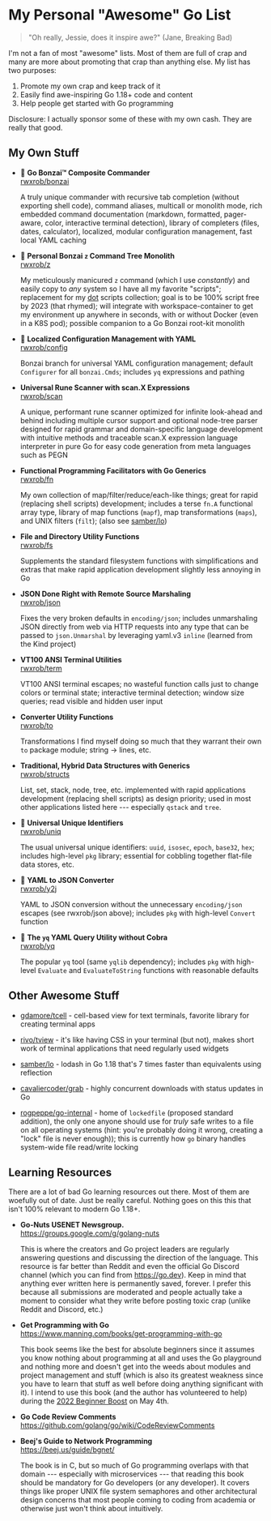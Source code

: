 # My Personal "Awesome" Go List

> "Oh really, Jessie, does it inspire awe?" (Jane, Breaking Bad)

I'm not a fan of most "awesome" lists. Most of them are full of crap and
many are more about promoting that crap than anything else. My list has
two purposes:

1. Promote my own crap and keep track of it
2. Easily find awe-inspiring Go 1.18+ code and content
3. Help people get started with Go programming

Disclosure: I actually sponsor some of these with my own cash. They are
really that good.

## My Own Stuff

* 🌳 **Go Bonzai™ Composite Commander**  
  [rwxrob/bonzai](https://github.com/rwxrob/bonzai)

  A truly unique commander with recursive tab completion (without
  exporting shell code), command aliases, multicall or monolith mode,
  rich embedded command documentation (markdown, formatted, pager-aware,
  color, interactive terminal detection), library of completers (files,
  dates, calculator), localized, modular configuration management, fast
  local YAML caching

* 🌳 **Personal Bonzai `z` Command Tree Monolith**  
  [rwxrob/z](https://github.com/rwxrob/z)

  My meticulously manicured `z` command (which I use *constantly*) and
  easily copy to *any* system so I have all my favorite "scripts";
  replacement for my [dot](https://github.com/rwxrob/dot) scripts
  collection; goal is to be 100% script free by 2023 (that rhymed); will
  integrate with workspace-container to get my environment up anywhere
  in seconds, with or without Docker (even in a K8S pod); possible
  companion to a Go Bonzai root-kit monolith

* 🌳 **Localized Configuration Management with YAML**  
  [rwxrob/config](https://github.com/rwxrob/config)

  Bonzai branch for universal YAML configuration management; default
  `Configurer` for all `bonzai.Cmds`; includes `yq` expressions and
  pathing

* **Universal Rune Scanner with scan.X Expressions**  
  [rwxrob/scan](https://github.com/rwxrob/scan)

  A unique, performant rune scanner optimized for infinite look-ahead
  and behind including multiple cursor support and optional node-tree
  parser designed for rapid grammar and domain-specific language
  development with intuitive methods and traceable scan.X expression
  language interpreter in pure Go for easy code generation from meta
  languages such as PEGN

* **Functional Programming Facilitators with Go Generics**  
  [rwxrob/fn](https://github.com/rwxrob/fn)

  My own collection of map/filter/reduce/each-like things; great for
  rapid (replacing shell scripts) development; includes a terse `fn.A`
  functional array type, library of map functions (`mapf`), map
  transformations (`maps`), and UNIX filters (`filt`); (also see
  [samber/lo](https://github.com/samber/lo))

* **File and Directory Utility Functions**  
  [rwxrob/fs](https://github.com/rwxrob/fs)

  Supplements the standard filesystem functions with simplifications and
  extras that make rapid application development slightly less annoying
  in Go

* **JSON Done Right with Remote Source Marshaling**  
  [rwxrob/json](https://github.com/rwxrob/json)

  Fixes the very broken defaults in `encoding/json`; includes
  unmarshaling JSON directly from web via HTTP requests into any type
  that can be passed to `json.Unmarshal` by leveraging yaml.v3 `inline`
  (learned from the Kind project)

* **VT100 ANSI Terminal Utilities**  
  [rwxrob/term](https://github.com/rwxrob/term)

  VT100 ANSI terminal escapes; no wasteful function calls just to change
  colors or terminal state; interactive terminal detection; window size
  queries; read visible and hidden user input 

* **Converter Utility Functions**  
  [rwxrob/to](https://github.com/rwxrob/to)

  Transformations I find myself doing so much that they warrant their
  own `to` package module; string -> lines, etc.

* **Traditional, Hybrid Data Structures with Generics**  
  [rwxrob/structs](https://github.com/rwxrob/structs)

  List, set, stack, node, tree, etc. implemented with rapid applications
  development (replacing shell scripts) as design priority; used in most
  other applications listed here --- especially `qstack` and `tree`.

* 🌳 **Universal Unique Identifiers**  
  [rwxrob/uniq](https://github.com/rwxrob/uniq)

  The usual universal unique identifiers: `uuid`, `isosec`, `epoch`,
  `base32`, `hex`; includes high-level `pkg` library; essential for
  cobbling together flat-file data stores, etc.

* 🌳 **YAML to JSON Converter**  
  [rwxrob/y2j](https://github.com/rwxrob/y2j)

  YAML to JSON conversion without the unnecessary `encoding/json`
  escapes (see rwxrob/json above); includes `pkg` with high-level
  `Convert` function

* 🌳 **The `yq` YAML Query Utility without Cobra**  
  [rwxrob/yq](https://github.com/rwxrob/yq)

  The popular `yq` tool (same `yqlib` dependency); includes `pkg` with
  high-level `Evaluate` and `EvaluateToString` functions with reasonable
  defaults

## Other Awesome Stuff

* [gdamore/tcell](https://github.com/gdamore/tcell) - cell-based view
  for text terminals, favorite library for creating terminal apps

* [rivo/tview](https://github.com/rivo/tview) - it's like having CSS in
  your terminal (but not), makes short work of terminal applications
  that need regularly used widgets

* [samber/lo](https://github.com/samber/lo) - lodash in Go 1.18 that's 7
  times faster than equivalents using reflection

* [cavaliercoder/grab](https://github.com/cavaliercoder/grab) - highly
  concurrent downloads with status updates in Go

* [rogpeppe/go-internal](https://github.com/rogpeppe/go-internal) - home
  of `lockedfile` (proposed standard addition), the only one anyone
  should use for *truly* safe writes to a file on all operating systems
  (hint: you're probably doing it wrong, creating a "lock" file is never
  enough)); this is currently how `go` binary handles system-wide file
  read/write locking

## Learning Resources

There are a lot of bad Go learning resources out there. Most of them
are woefully out of date. Just be really careful. Nothing goes on this
this that isn't 100% relevant to modern Go 1.18+.

* **Go-Nuts USENET Newsgroup.**  
  <https://groups.google.com/g/golang-nuts>

  This is where the creators and Go project leaders are regularly
  answering questions and discussing the direction of the language. This
  resource is far better than Reddit and even the official Go Discord
  channel (which you can find from <https://go.dev>). Keep in mind that
  anything ever written here is permanently saved, forever. I prefer
  this because all submissions are moderated and people actually take a
  moment to consider what they write before posting toxic crap (unlike
  Reddit and Discord, etc.)

* **Get Programming with Go**  
  <https://www.manning.com/books/get-programming-with-go>

  This book seems like the best for absolute beginners since it assumes
  you know nothing about programming at all and uses the Go playground
  and nothing more and doesn't get into the weeds about modules and
  project management and stuff (which is also its greatest weakness
  since you have to learn that stuff as well before doing anything
  significant with it). I intend to use this book (and the author has
  volunteered to help) during the [2022 Beginner
  Boost](https://github.com/rwxrob/boost) on May 4th.

* **Go Code Review Comments**  
  <https://github.com/golang/go/wiki/CodeReviewComments>

* **Beej's Guide to Network Programming**  
  <https://beej.us/guide/bgnet/>

  The book is in C, but so much of Go programming overlaps with that
  domain --- especially with microservices --- that reading this book
  should be mandatory for Go developers (or any developer). It covers
  things like proper UNIX file system semaphores and other architectural
  design concerns that most people coming to coding from academia or
  otherwise just won't think about intuitively.
